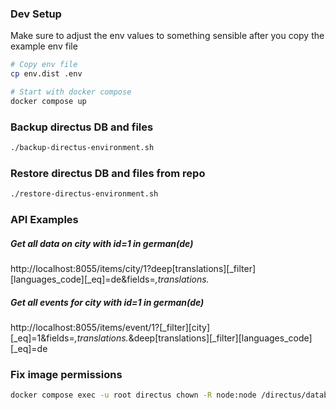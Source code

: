 ### Dev Setup
Make sure to adjust the env values to something sensible after you copy the example env file
```bash
# Copy env file
cp env.dist .env

# Start with docker compose
docker compose up

```

### Backup directus DB and files
```bash
./backup-directus-environment.sh
```

### Restore directus DB and files from repo
```bash
./restore-directus-environment.sh
```

### API Examples

##### Get all data on city with id=1 in german(de)
http://localhost:8055/items/city/1?deep[translations][_filter][languages_code][_eq]=de&fields=*,translations.*

##### Get all events for city with id=1 in german(de)
http://localhost:8055/items/event/1?[_filter][city][_eq]=1&fields=*,translations.*&deep[translations][_filter][languages_code][_eq]=de

### Fix image permissions
```bash
docker compose exec -u root directus chown -R node:node /directus/database /directus/extensions /directus/uploads
```